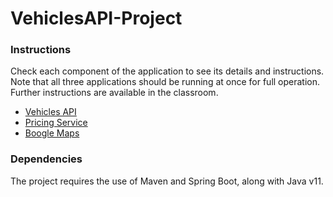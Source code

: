 # VehiclesAPI-Project

### Instructions

Check each component of the application to see its details and instructions. Note that all three applications
should be running at once for full operation. Further instructions are available in the classroom.

- [Vehicles API](vehicles-api/README.md)
- [Pricing Service](pricing-service/README.md)
- [Boogle Maps](boogle-maps/README.md)

### Dependencies

The project requires the use of Maven and Spring Boot, along with Java v11.
